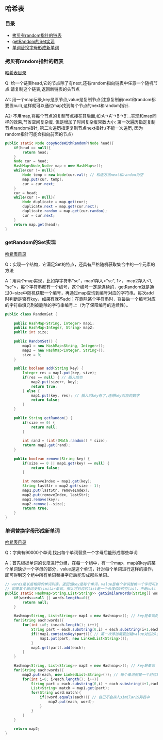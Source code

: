 ## 哈希表

### 目录

* [拷贝有random指针的链表](#拷贝有random指针的链表)
* [getRandom的Set实现](#getRandom的Set实现)
* [单词替换字母形成新单词](#单词替换字母形成新单词)



### 拷贝有random指针的链表

[哈希表目录](#目录)

Q: 给一个链表head,它的节点除了有next,还有random指向链表中任意一个随机节点.请复制这个链表,返回新链表的头节点

A1: 用一个map记录,key是原节点,value是复制节点(注意复制前next和random都要置null),这样就可以通过map找到每个节点的next和random指针.

A2: 不用map,将每个节点的复制节点接在其后面,如:A->A'->B->B'...实现和map同样的效果,节省空间复杂度. 但是增加了时间复杂度常数大小: 第一次遍历指定复制节点random指针, 第二次遍历指定复制节点next指针.(不能一次遍历, 因为random指针可能会指向前面的节点)

```java
public static Node copyNodeWithRandomP(Node head){
    if(head == null){
        return head;
    }
    Node cur = head;    
    HashMap<Node,Node> map = new HashMap<>();
    while(cur != null){
        Node temp = new Node(cur.val); // 构造方法next和random为空
        map.put(cur, temp);
        cur = cur.next;
    }
    cur = head;
    while(cur != null){
        Node duplicate = map.get(cur);
        duplicate.next = map.get(cur.next);
        duplicate.random = map.get(cur.random);
        cur = cur.next;
    }
    return map.get(head);
}
```



### getRandom的Set实现

[哈希表目录](#目录)

Q：实现一个结构，它满足Set的特点，还具有严格随机获取集合中的一个元素的方法

A：用两个map实现，比如存字符串“sc”，map1存入<"sc", 1>， map2存入<1, "sc">，每个字符串都有一个编号，这个编号一定是连续的，getRandom就是通过0~size中随机获取一个编号，再通过map查询到编号对应的字符串。每次add时判断是否有key，如果有就不add；在删除某个字符串时，将最后一个编号对应的字符串填充到被删除的字符串编号上（为了保障编号的连续性）。

```java
public class RandomSet {
	
	public HashMap<String, Integer> map1;
	public HashMap<Integer, String> map2;
	public int size;
	
	public RandomSet() {
		map1 = new HashMap<String, Integer>();
		map2 = new HashMap<Integer, String>();
		size = 0;
	}
	
	public boolean add(String key) {
		Integer res = map1.put(key, size);
		if(res == null) { // 插入成功
			map2.put(size++, key);
			return true;
		} else {
			map1.put(key, res); // 插入的key有了,还原key对应的数字
			return false;
		}
	}
	
	public String getRandom() {
		if(size == 0) {
			return null;
		}
		
		int rand = (int)(Math.random() * size);
		return map2.get(rand);
	}
	
	public boolean remove(String key) {
		if(size == 0 || map1.get(key) == null) {
			return false;
		}
		
		int removeIndex = map1.get(key);
		String lastStr = map2.get(size - 1);
		map1.put(lastStr, removeIndex);
		map2.put(removeIndex, lastStr);
		map1.remove(key);
		map2.remove(--size);
		return true;
	}
}
```



### 单词替换字母形成新单词

[哈希表目录](#目录)

Q：字典有90000个单词,找出每个单词替换一个字母后能形成哪些单词

A：首先根据单词的长度进行分组，在每一个组中，有一个map，map的key的某个单词缺少一个字母的部分，value是这个单词，针对每个单词进行这样的操作，即可得到这个组中所有单词替换字母后能形成那些单词。

```java
// words是长度相同的单词列表，返回值key是每个单词，value是每个单词替换一个字母可以得到的其他单词
// 如果某个单词没有similar单词，那么它对应的list是一个长度位0的空list，不是null
public static HashMap<String,List<String>> getSimilarWords(String[] words){
    if(words==null || words.length==0){
        return null;
    }
    
    Hashmap<String, List<String>> map1 = new Hashmap<>(); // key是单词的一部分
    for(String each:words){
        for(int i=0; i<each.length(); i++){
            String part = each.substring(0,i) + each.substring(i+1,each.length());
            if(!map1.containsKey(part)){ // 第一次添加需要创建value对应的list
                map1.put(part, new LinkedList<String>());
            }
            map1.get(part).add(each);
        }
    }
    
    Hashmap<String, List<String>> map2 = new Hashmap<>(); // key是单词
    for(String each:words){
        map2.put(each, new LinkedList<String>()); // 每个单词创建一个对应的list
        for(int i=0; i<each.length(); i++){
            String part = each.substring(0,i) + each.substring(i+1,each.length());
            List<String> match = map1.get(part);
            for(String word:match){
                if(!word.equals(each)){ // 自己不会存入similar的列表中
                    map2.put(each, word);
                }
            }
        }
    }
    
    return map2;
}
```

